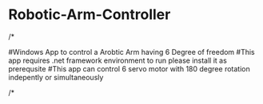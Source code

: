 # Robotic-Arm-Controller

/* 

#Windows App to control a Arobtic Arm having 6 Degree of freedom
#This app requires .net framework environment to run please install it as prerequsite
#This app can control 6 servo motor with 180 degree rotation indepently or simultaneously

/*
